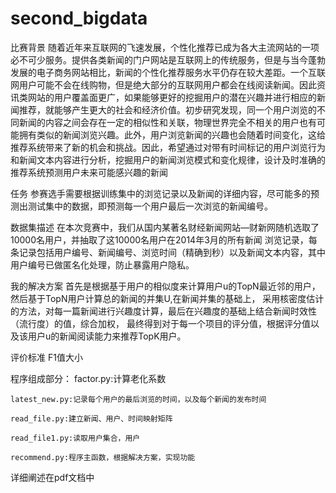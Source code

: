 second_bigdata
==============
比赛背景
    随着近年来互联网的飞速发展，个性化推荐已成为各大主流网站的一项必不可少服务。提供各类新闻的门户网站是互联网上的传统服务，但是与当今蓬勃发展的电子商务网站相比，新闻的个性化推荐服务水平仍存在较大差距。一个互联网用户可能不会在线购物，但是绝大部分的互联网用户都会在线阅读新闻。因此资讯类网站的用户覆盖面更广，如果能够更好的挖掘用户的潜在兴趣并进行相应的新闻推荐，就能够产生更大的社会和经济价值。初步研究发现，同一个用户浏览的不同新闻的内容之间会存在一定的相似性和关联，物理世界完全不相关的用户也有可能拥有类似的新闻浏览兴趣。此外，用户浏览新闻的兴趣也会随着时间变化，这给推荐系统带来了新的机会和挑战。因此，希望通过对带有时间标记的用户浏览行为和新闻文本内容进行分析，挖掘用户的新闻浏览模式和变化规律，设计及时准确的推荐系统预测用户未来可能感兴趣的新闻

任务
    参赛选手需要根据训练集中的浏览记录以及新闻的详细内容，尽可能多的预测出测试集中的数据，即预测每一个用户最后一次浏览的新闻编号。

数据集描述
    在本次竞赛中，我们从国内某著名财经新闻网站—财新网随机选取了10000名用户，并抽取了这10000名用户在2014年3月的所有新闻
浏览记录，每条记录包括用户编号、新闻编号、浏览时间（精确到秒）以及新闻文本内容，其中用户编号已做匿名化处理，防止暴露用户隐私。

我的解决方案
    首先是根据基于用户的相似度来计算用户u的TopN最近邻的用户，然后基于TopN用户计算总的新闻的并集U,在新闻并集的基础上，
采用核密度估计的方法，对每一篇新闻进行兴趣度计算，最后在兴趣度的基础上结合新闻时效性（流行度）的值，综合加权，
最终得到对于每一个项目的评分值，根据评分值以及该用户u的新闻阅读能力来推荐TopK用户。

评价标准
    F1值大小

程序组成部分：
    factor.py:计算老化系数
    
    latest_new.py:记录每个用户的最后浏览的时间，以及每个新闻的发布时间
    
    read_file.py:建立新闻、用户、时间映射矩阵
    
    read_file1.py:读取用户集合，用户
    
    recommend.py:程序主函数，根据解决方案，实现功能
    
详细阐述在pdf文档中
